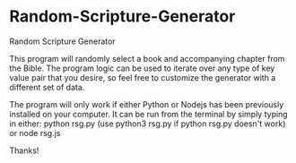 # Random-Scripture-Generator
Random Scripture Generator

This program will randomly select a book and accompanying chapter from the Bible. 
The program logic can be used to iterate over any type of key value pair that you desire, so feel free to customize the generator with a different set of data.

The program will only work if either Python or Nodejs has been previously installed on your computer. 
It can be run from the terminal by simply typing in either:
python rsg.py (use python3 rsg.py if python rsg.py doesn't work)
or
node rsg.js

Thanks!
